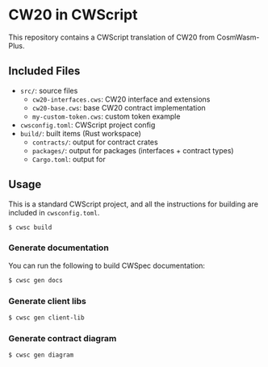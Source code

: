 # CW20 in CWScript

This repository contains a CWScript translation of CW20 from CosmWasm-Plus.

## Included Files

- `src/`: source files
  - `cw20-interfaces.cws`: CW20 interface and extensions
  - `cw20-base.cws`: base CW20 contract implementation
  - `my-custom-token.cws`: custom token example
- `cwsconfig.toml`: CWScript project config
- `build/`: built items (Rust workspace)
  - `contracts/`: output for contract crates
  - `packages/`: output for packages (interfaces + contract types)
  - `Cargo.toml`: output for

## Usage

This is a standard CWScript project, and all the instructions for building are included in `cwsconfig.toml`.

```sh
$ cwsc build
```

### Generate documentation

You can run the following to build CWSpec documentation:

```sh
$ cwsc gen docs
```

### Generate client libs

```sh
$ cwsc gen client-lib
```

### Generate contract diagram

```
$ cwsc gen diagram
```

